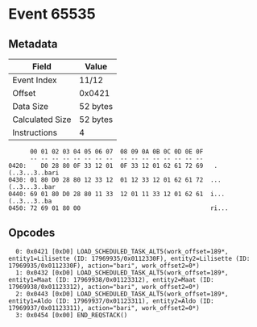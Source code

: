 # Event 65535

## Metadata

| Field           | Value    |
|-----------------|----------|
| Event Index     | 11/12    |
| Offset          | 0x0421   |
| Data Size       | 52 bytes |
| Calculated Size | 52 bytes |
| Instructions    | 4        |

```
      00 01 02 03 04 05 06 07  08 09 0A 0B 0C 0D 0E 0F
      -- -- -- -- -- -- -- --  -- -- -- -- -- -- -- --
0420:    D0 28 80 0F 33 12 01  0F 33 12 01 62 61 72 69   .(..3...3..bari
0430: 01 80 D0 28 80 12 33 12  01 12 33 12 01 62 61 72  ...(..3...3..bar
0440: 69 01 80 D0 28 80 11 33  12 01 11 33 12 01 62 61  i...(..3...3..ba
0450: 72 69 01 80 00                                    ri...           
```

## Opcodes

```
  0: 0x0421 [0xD0] LOAD_SCHEDULED_TASK_ALT5(work_offset=189*, entity1=Lilisette (ID: 17969935/0x0112330F), entity2=Lilisette (ID: 17969935/0x0112330F), action="bari", work_offset2=0*)
  1: 0x0432 [0xD0] LOAD_SCHEDULED_TASK_ALT5(work_offset=189*, entity1=Maat (ID: 17969938/0x01123312), entity2=Maat (ID: 17969938/0x01123312), action="bari", work_offset2=0*)
  2: 0x0443 [0xD0] LOAD_SCHEDULED_TASK_ALT5(work_offset=189*, entity1=Aldo (ID: 17969937/0x01123311), entity2=Aldo (ID: 17969937/0x01123311), action="bari", work_offset2=0*)
  3: 0x0454 [0x00] END_REQSTACK()
```
